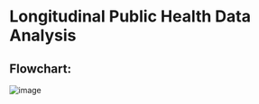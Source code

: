 # Longitudinal Public Health Data Analysis

## Flowchart:
![image](https://github.com/user-attachments/assets/f4e084e6-f400-46b6-bff8-a1de1d99851f)
